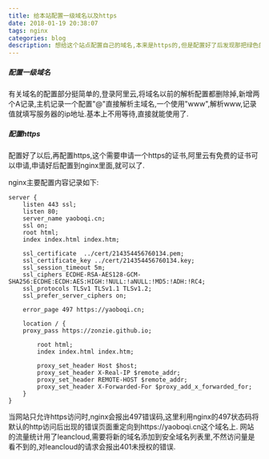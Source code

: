```yaml
---
title: 给本站配置一级域名以及https
date: 2018-01-19 20:38:07
tags: nginx
categories: blog
description: 想给这个站点配置自己的域名,本来是https的,但是配置好了后发现那把绿色的小锁不见了,刚好手头也有个阿里的服务器,就想着配置个nginx代理,使用https访问本站
---
```

##### 配置一级域名
有关域名的配置部分挺简单的,登录阿里云,将域名以前的解析配置都删除掉,新增两个A记录,主机记录一个配置"@"直接解析主域名,一个使用"www",解析www,记录值就填写服务器的ip地址.基本上不用等待,直接就能使用了.

##### 配置https
配置好了以后,再配置https,这个需要申请一个https的证书,阿里云有免费的证书可以申请,申请好后配置到nginx里面,就可以了.

nginx主要配置内容记录如下:
```
server {
    listen 443 ssl;
    listen 80;
    server_name yaoboqi.cn;
    ssl on;
    root html;
    index index.html index.htm;

    ssl_certificate  ../cert/214354456760134.pem;
    ssl_certificate_key ../cert/214354456760134.key;
    ssl_session_timeout 5m;
    ssl_ciphers ECDHE-RSA-AES128-GCM-SHA256:ECDHE:ECDH:AES:HIGH:!NULL:!aNULL:!MD5:!ADH:!RC4;
    ssl_protocols TLSv1 TLSv1.1 TLSv1.2;
    ssl_prefer_server_ciphers on;
    
    error_page 497 https://yaoboqi.cn;    

    location / {
	proxy_pass https://zonzie.github.io;

        root html;
        index index.html index.htm;

        proxy_set_header Host $host;
        proxy_set_header X-Real-IP $remote_addr;
        proxy_set_header REMOTE-HOST $remote_addr;
        proxy_set_header X-Forwarded-For $proxy_add_x_forwarded_for;
    }
}
```

当网站只允许https访问时,nginx会报出497错误码,这里利用nginx的497状态码将默认的http访问后出现的错误页面重定向到https://yaoboqi.cn这个域名上.
网站的流量统计用了leancloud,需要将新的域名添加到安全域名列表里,不然访问量是看不到的,对leancloud的请求会报出401未授权的错误.